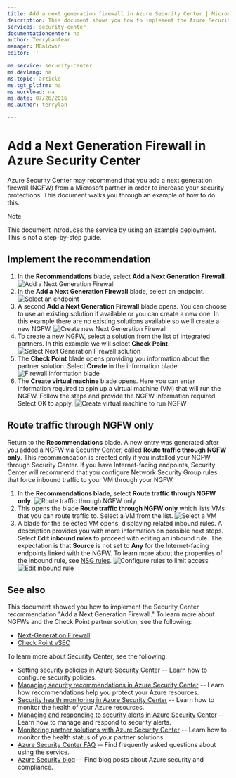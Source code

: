 ```yaml
---
title: Add a next generation firewall in Azure Security Center | Microsoft Azure
description: This document shows you how to implement the Azure Security Center recommendations **Add a Next Generation Firewall** and **Route traffice through NGFW only**.
services: security-center
documentationcenter: na
author: TerryLanfear
manager: MBaldwin
editor: ''

ms.service: security-center
ms.devlang: na
ms.topic: article
ms.tgt_pltfrm: na
ms.workload: na
ms.date: 07/26/2016
ms.author: terrylan

---
```

# Add a Next Generation Firewall in Azure Security Center
Azure Security Center may recommend that you add a next generation firewall (NGFW) from a Microsoft partner in order to increase your security protections. This document walks you through an example of how to do this.

> [!NOTE]
> This document introduces the service by using an example deployment.  This is not a step-by-step guide.
> 
> 

## Implement the recommendation
1. In the **Recommendations** blade, select **Add a Next Generation Firewall**.
   ![Add a Next Generation Firewall](./media/security-center-add-next-gen-firewall/add-next-gen-firewall.png)
2. In the **Add a Next Generation Firewall** blade, select an endpoint.
   ![Select an endpoint](./media/security-center-add-next-gen-firewall/select-an-endpoint.png)
3. A second **Add a Next Generation Firewall** blade opens. You can choose to use an existing solution if available or you can create a new one. In this example there are no existing solutions available so we'll create a new NGFW.
   ![Create new Next Generation Firewall](./media/security-center-add-next-gen-firewall/create-new-next-gen-firewall.png)
4. To create a new NGFW, select a solution from the list of integrated partners. In this example we will select **Check Point**.
   ![Select Next Generation Firewall solution](./media/security-center-add-next-gen-firewall/select-next-gen-firewall.png)
5. The **Check Point** blade opens providing you information about the partner solution. Select **Create** in the information blade.
   ![Firewall information blade](./media/security-center-add-next-gen-firewall/firewall-solution-info-blade.png)
6. The **Create virtual machine** blade opens. Here you can enter information required to spin up a virtual machine (VM) that will run the NGFW. Follow the steps and provide the NGFW information required. Select OK to apply.
   ![Create virtual machine to run NGFW](./media/security-center-add-next-gen-firewall/create-virtual-machine.png)

## Route traffic through NGFW only
Return to the **Recommendations** blade. A new entry was generated after you added a NGFW via Security Center, called **Route traffic through NGFW only**. This recommendation is created only if you installed your NGFW through Security Center. If you have Internet-facing endpoints, Security Center will recommend that you configure Network Security Group rules that force inbound traffic to your VM through your NGFW.

1. In the **Recommendations blade**, select **Route traffic through NGFW only**.
   ![Route traffic through NGFW only](./media/security-center-add-next-gen-firewall/route-traffic-through-ngfw.png)
2. This opens the blade **Route traffic through NGFW only** which lists VMs that you can route traffic to. Select a VM from the list.
   ![Select a VM](./media/security-center-add-next-gen-firewall/select-vm.png)
3. A blade for the selected VM opens, displaying related inbound rules. A description provides you with more information on possible next steps. Select **Edit inbound rules** to proceed with editing an inbound rule. The expectation is that **Source** is not set to **Any** for the Internet-facing endpoints linked with the NGFW. To learn more about the properties of the inbound rule, see [NSG rules](../virtual-network/virtual-networks-nsg.md#nsg-rules).
   ![Configure rules to limit access](./media/security-center-add-next-gen-firewall/configure-rules-to-limit-access.png)
   ![Edit inbound rule](./media/security-center-add-next-gen-firewall/edit-inbound-rule.png)

## See also
This document showed you how to implement the Security Center recommendation "Add a Next Generation Firewall." To learn more about NGFWs and the Check Point partner solution, see the following:

* [Next-Generation Firewall](https://en.wikipedia.org/wiki/Next-Generation_Firewall)
* [Check Point vSEC](https://azure.microsoft.com/marketplace/partners/checkpoint/check-point-r77-10/)

To learn more about Security Center, see the following:

* [Setting security policies in Azure Security Center](security-center-policies.md) -- Learn how to configure security policies.
* [Managing security recommendations in Azure Security Center](security-center-recommendations.md) -- Learn how recommendations help you protect your Azure resources.
* [Security health monitoring in Azure Security Center](security-center-monitoring.md) -- Learn how to monitor the health of your Azure resources.
* [Managing and responding to security alerts in Azure Security Center](security-center-managing-and-responding-alerts.md) -- Learn how to manage and respond to security alerts.
* [Monitoring partner solutions with Azure Security Center](security-center-partner-solutions.md) -- Learn how to monitor the health status of your partner solutions.
* [Azure Security Center FAQ](security-center-faq.md) -- Find frequently asked questions about using the service.
* [Azure Security blog](http://blogs.msdn.com/b/azuresecurity/) -- Find blog posts about Azure security and compliance.

<!--Image references-->
[1]: ./media/security-center-add-next-gen-firewall/add-next-gen-firewall.png
[2]: ./media/security-center-add-next-gen-firewall/select-an-endpoint.png
[3]: ./media/security-center-add-next-gen-firewall/create-new-next-gen-firewall.png
[4]: ./media/security-center-add-next-gen-firewall/select-next-gen-firewall.png
[5]: ./media/security-center-add-next-gen-firewall/firewall-solution-info-blade.png
[6]: ./media/security-center-add-next-gen-firewall/create-virtual-machine.png
[7]: ./media/security-center-add-next-gen-firewall/route-traffic-through-ngfw.png
[8]: ./media/security-center-add-next-gen-firewall/select-vm.png
[9]: ./media/security-center-add-next-gen-firewall/configure-rules-to-limit-access.png
[10]: ./media/security-center-add-next-gen-firewall/edit-inbound-rule.png
